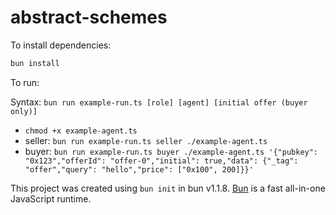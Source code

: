 # abstract-schemes

To install dependencies:

```bash
bun install
```

To run:

Syntax: `bun run example-run.ts [role] [agent] [initial offer (buyer only)]`

- `chmod +x example-agent.ts`
- seller: `bun run example-run.ts seller ./example-agent.ts`
- buyer: `bun run example-run.ts buyer ./example-agent.ts '{"pubkey": "0x123","offerId": "offer-0","initial": true,"data": {"_tag": "offer","query": "hello","price": ["0x100", 200]}}'`

This project was created using `bun init` in bun v1.1.8. [Bun](https://bun.sh) is a fast all-in-one JavaScript runtime.
